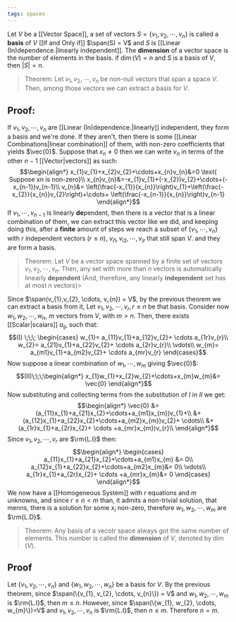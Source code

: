 ```yaml
---
tags: spaces
---
```

Let $V$ be a [[Vector Space]], a set of vectors $S = \{v_{1},v_{2},\cdots, v_{n}\}$ is called a **basis** of $V$ [[If and Only if]] $\span(S) = V$ and $S$ is [[Linear (In)dependence.|linearly independent]]. The **dimension** of a vector space is the number of elements in the basis. if $\dim(V) = n$ and $S$ is a basis of $V$, then $|S| = n$. 

>Theorem: Let $v_{1},v_{2},\cdots,v_{n}$ be non-null vectors that span a space $V$. Then, among those vectors we can extract a basis for $V$.

## Proof:
If $v_{1}, v_{2}, \cdots, v_{n}$ are [[Linear (In)dependence.|linearly]] independent, they form a basis and we're done. If they aren't, then there is some [[Linear Combinations|linear combination]] of them, with non-zero coefficients that yields $\vec{0}$. Suppose that $x_{n} \ne 0$ then we can write $v_{n}$ in terms of the other $n-1$ [[Vector|vectors]] as such:
$$\begin{align*}
x_{1}v_{1}+x_{2}v_{2}+\cdots+x_{n}v_{n}&=0 \text{ Suppose xn is non-zero}\\
x_{n}v_{n}&=-x_{1}v_{1}+(-x_{2})v_{2}+\cdots+(-x_{n-1})v_{n-1}\\
v_{n}&= \left(\frac{-x_{1}}{x_{n}}\right)v_{1}+\left(\frac{-x_{2}}{x_{n}}v_{2}\right)+\cdots+ \left(\frac{-x_{n-1}}{x_{n}}\right)v_{n-1}
\end{align*}$$
If $v_{1}, \cdots, v_{n-1}$ is linearly **de**pendent, then there is a vector that is a linear combination of them, we can extract this vector like we did, and keeping doing this, after a **finite** amount of steps we reach a subset of $\{v_{1},\cdots,v_{n}\}$ with $r$ independent vectors ($r\le n$), $v_{i1},v_{i2},\cdots,v_{ir}$ that still span $V$. and they are form a basis. 

> Theorem: Let $V$ be a vector space spanned by a finite set of vectors $v_{1},v_{2},\cdots, v_{n}$. Then, any set with more than $n$ vectors is automatically linearly **dependent** (And, therefore, any linearly **independent** set has at most $n$ vectors)>

Since $\span(v_{1},v_{2}, \cdots, v_{n}) = V$, by the previous theorem we can extract a basis from it, Let $v_{1}, v_{2}, \cdots, v_{r}, r\le n$ be that basis. Consider now $w_{1}, w_{2}, \cdots, w_{n}$, $m$ vectors from $V$, with $m \gt n$. Then, there exists [[Scalar|scalars]] $a_{ij}$, such that:
$$(I) \;\;\; \begin{cases}
w_{1}= a_{11}v_{1}+a_{12}v_{2}+ \cdots a_{1r}v_{r}\\
w_{2}= a_{21}v_{1}+a_{22}v_{2}+ \cdots a_{2r}v_{r}\\
\vdots\\
w_{m}= a_{m1}v_{1}+a_{m2}v_{2}+ \cdots a_{mr}v_{r}
\end{cases}$$
Now suppose a linear combination of $w_{1}, \cdots, w_{m}$ giving $\vec{0}$:
$$(II)\;\;\;\begin{align*}
x_{1}w_{1}+x_{2}w_{2}+\cdots+x_{m}w_{m}&= \vec{0}
\end{align*}$$
Now substituting and collecting terms from the substitution of $I$ in $II$ we get:
$$\begin{align*}
\vec{0} &= 
(a_{11}x_{1}+a_{21}x_{2}+\cdots+a_{m1}x_{m})v_{1}+\\
&+(a_{12}x_{1}+a_{22}x_{2}+\cdots+a_{m2}x_{m})v_{2}+ \cdots\\
&+ (a_{1r}x_{1}+a_{2r}x_{2}+ \cdots +a_{mr}x_{m})v_{r}\\
\end{align*}$$
Since $v_{1}, v_{2}, \cdots, v_{r}$ are $\rm{L.I}$ then:
$$\begin{align*}
\begin{cases}
a_{11}x_{1}+a_{21}x_{2}+\cdots+a_{m1}x_{m} &= 0\\
a_{12}x_{1}+a_{22}x_{2}+\cdots+a_{m2}x_{m}&= 0\\
\vdots\\
a_{1r}x_{1}+a_{2r}x_{2}+ \cdots +a_{mr}x_{m}&= 0
\end{cases}
\end{align*}$$
We now have a [[Homogeneous System]] with $r$ equations and $m$ unknowns, and since $r \le n \lt m$ than, it admits a non-trivial solution, that menns, there is a solution for some $x_{i}$ non-zero, therefore $w_{1}, w_{2}, \cdots, w_{m}$ are $\rm{L.D}$.

> Theorem: Any basis of a vecotr space always got the same number of elements. This number is called the **dimension** of $V$, denoted by $\dim(V)$.

## Proof
Let $\{v_{1}, v_{2}, \cdots, v_{n}\}$ and $\{w_{1}, w_{2}, \cdots, w_{n}\}$ be a basis for $V$. By the previous theorem, since $\span(\{v_{1}, v_{2}, \cdots, v_{n}\}) = V$ and $w_{1}, w_{2}, \cdots, w_{m}$ is $\rm{L.I}$, then $m \le n$. However, since $\span(\{w_{1}, w_{2}, \cdots, w_{m}\})=V$ and $v_{1}, v_{2}, \cdots, v_{n}$ is $\rm{L.I}$, then $n \le m$. Therefore $n = m$.

